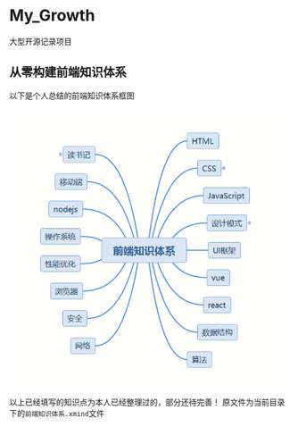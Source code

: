 # My_Growth

大型开源记录项目

## 从零构建前端知识体系

以下是个人总结的前端知识体系框图

![前端知识体系](前端知识体系.png)

以上已经填写的知识点为本人已经整理过的，部分还待完善！
原文件为当前目录下的`前端知识体系.xmind`文件

